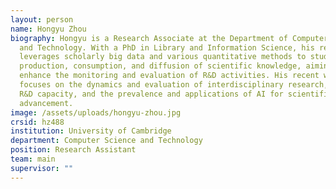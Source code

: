 ```yaml
---
layout: person
name: Hongyu Zhou
biography: Hongyu is a Research Associate at the Department of Computer Science
  and Technology. With a PhD in Library and Information Science, his research
  leverages scholarly big data and various quantitative methods to study the
  production, consumption, and diffusion of scientific knowledge, aiming to
  enhance the monitoring and evaluation of R&D activities. His recent work
  focuses on the dynamics and evaluation of interdisciplinary research, national
  R&D capacity, and the prevalence and applications of AI for scientific
  advancement.
image: /assets/uploads/hongyu-zhou.jpg
crsid: hz488
institution: University of Cambridge
department: Computer Science and Technology
position: Research Assistant
team: main
supervisor: ""
---
```

